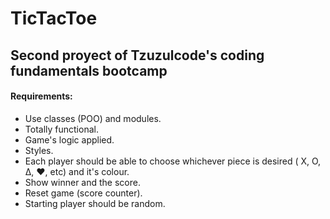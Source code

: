 # TicTacToe
## Second proyect of Tzuzulcode's coding fundamentals bootcamp


#### Requirements:

- Use classes (POO) and modules.
- Totally functional.
- Game's logic applied.
- Styles.
- Each player should be able to choose whichever piece is desired ( X, O, Δ, ♥, etc) and it's colour.
- Show winner and the score.
- Reset game (score counter).
- Starting player should be random.
